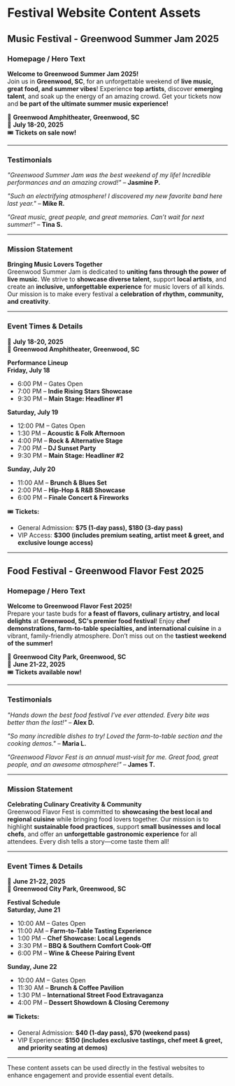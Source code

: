 # Festival Website Content Assets

## Music Festival - Greenwood Summer Jam 2025

### Homepage / Hero Text
**Welcome to Greenwood Summer Jam 2025!**  
Join us in **Greenwood, SC**, for an unforgettable weekend of **live music, great food, and summer vibes**! Experience **top artists**, discover **emerging talent**, and soak up the energy of an amazing crowd. Get your tickets now and **be part of the ultimate summer music experience!**

📍 **Greenwood Amphitheater, Greenwood, SC**  
📅 **July 18-20, 2025**  
🎟 **Tickets on sale now!**

---

### Testimonials
*"Greenwood Summer Jam was the best weekend of my life! Incredible performances and an amazing crowd!"* – **Jasmine P.**  

*"Such an electrifying atmosphere! I discovered my new favorite band here last year."* – **Mike R.**  

*"Great music, great people, and great memories. Can’t wait for next summer!"* – **Tina S.**  

---

### Mission Statement
**Bringing Music Lovers Together**  
Greenwood Summer Jam is dedicated to **uniting fans through the power of live music**. We strive to **showcase diverse talent**, support **local artists**, and create an **inclusive, unforgettable experience** for music lovers of all kinds. Our mission is to make every festival a **celebration of rhythm, community, and creativity**.

---

### Event Times & Details
📅 **July 18-20, 2025**  
📍 **Greenwood Amphitheater, Greenwood, SC**  

**Performance Lineup**  
**Friday, July 18**  
- 6:00 PM – Gates Open  
- 7:00 PM – **Indie Rising Stars Showcase**  
- 9:30 PM – **Main Stage: Headliner #1**  

**Saturday, July 19**  
- 12:00 PM – Gates Open  
- 1:30 PM – **Acoustic & Folk Afternoon**  
- 4:00 PM – **Rock & Alternative Stage**  
- 7:00 PM – **DJ Sunset Party**  
- 9:30 PM – **Main Stage: Headliner #2**  

**Sunday, July 20**  
- 11:00 AM – **Brunch & Blues Set**  
- 2:00 PM – **Hip-Hop & R&B Showcase**  
- 6:00 PM – **Finale Concert & Fireworks**  

🎟 **Tickets:**  
- General Admission: **$75 (1-day pass), $180 (3-day pass)**  
- VIP Access: **$300 (includes premium seating, artist meet & greet, and exclusive lounge access)**  

---

## Food Festival - Greenwood Flavor Fest 2025

### Homepage / Hero Text
**Welcome to Greenwood Flavor Fest 2025!**  
Prepare your taste buds for **a feast of flavors, culinary artistry, and local delights** at **Greenwood, SC's premier food festival**! Enjoy **chef demonstrations, farm-to-table specialties, and international cuisine** in a vibrant, family-friendly atmosphere. Don’t miss out on the **tastiest weekend of the summer!**

📍 **Greenwood City Park, Greenwood, SC**  
📅 **June 21-22, 2025**  
🎟 **Tickets available now!**

---

### Testimonials
*"Hands down the best food festival I’ve ever attended. Every bite was better than the last!"* – **Alex D.**  

*"So many incredible dishes to try! Loved the farm-to-table section and the cooking demos."* – **Maria L.**  

*"Greenwood Flavor Fest is an annual must-visit for me. Great food, great people, and an awesome atmosphere!"* – **James T.**  

---

### Mission Statement
**Celebrating Culinary Creativity & Community**  
Greenwood Flavor Fest is committed to **showcasing the best local and regional cuisine** while bringing food lovers together. Our mission is to highlight **sustainable food practices**, support **small businesses and local chefs**, and offer an **unforgettable gastronomic experience** for all attendees. Every dish tells a story—come taste them all!

---

### Event Times & Details
📅 **June 21-22, 2025**  
📍 **Greenwood City Park, Greenwood, SC**  

**Festival Schedule**  
**Saturday, June 21**  
- 10:00 AM – Gates Open  
- 11:00 AM – **Farm-to-Table Tasting Experience**  
- 1:00 PM – **Chef Showcase: Local Legends**  
- 3:30 PM – **BBQ & Southern Comfort Cook-Off**  
- 6:00 PM – **Wine & Cheese Pairing Event**  

**Sunday, June 22**  
- 10:00 AM – Gates Open  
- 11:30 AM – **Brunch & Coffee Pavilion**  
- 1:30 PM – **International Street Food Extravaganza**  
- 4:00 PM – **Dessert Showdown & Closing Ceremony**  

🎟 **Tickets:**  
- General Admission: **$40 (1-day pass), $70 (weekend pass)**  
- VIP Experience: **$150 (includes exclusive tastings, chef meet & greet, and priority seating at demos)**  

---

These content assets can be used directly in the festival websites to enhance engagement and provide essential event details.
